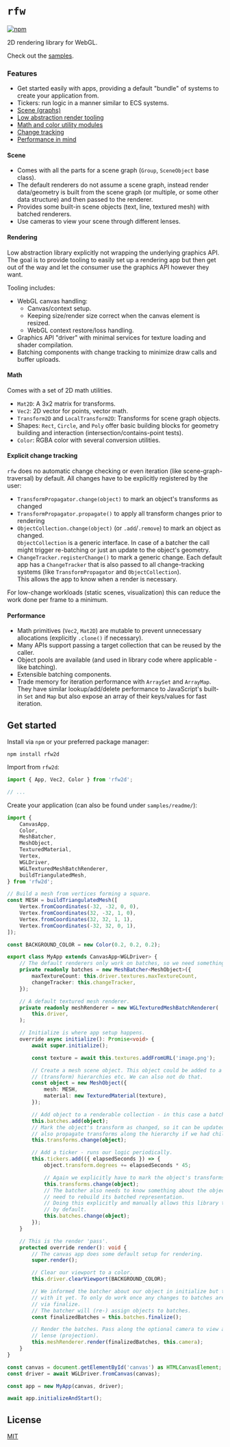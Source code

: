 # `rfw`

[![npm](https://img.shields.io/npm/v/rfw2d)](https://www.npmjs.com/package/rfw2d)

2D rendering library for WebGL.

Check out the [samples](/samples/).

### Features

-   Get started easily with apps, providing a default "bundle" of systems to create your application from.
-   Tickers: run logic in a manner similar to ECS systems.
-   [Scene (graphs)](#scene)
-   [Low abstraction render tooling](#rendering)
-   [Math and color utility modules](#math)
-   [Change tracking](#explicit-change-tracking)
-   [Performance in mind](#performance)

#### Scene

-   Comes with all the parts for a scene graph (`Group`, `SceneObject` base class).
-   The default renderers do not assume a scene graph, instead render data/geometry is built from the scene graph (or multiple, or some other data structure) and then passed to the renderer.
-   Provides some built-in scene objects (text, line, textured mesh) with batched renderers.
-   Use cameras to view your scene through different lenses.

#### Rendering

Low abstraction library explicitly not wrapping the underlying graphics API. The goal is to provide tooling to easily set up a rendering app but then get out of the way and let the consumer use the graphics API however they want.

Tooling includes:

-   WebGL canvas handling:
    -   Canvas/context setup.
    -   Keeping size/render size correct when the canvas element is resized.
    -   WebGL context restore/loss handling.
-   Graphics API "driver" with minimal services for texture loading and shader compilation.
-   Batching components with change tracking to minimize draw calls and buffer uploads.

#### Math

Comes with a set of 2D math utilities.

-   `Mat2D`: A 3x2 matrix for transforms.
-   `Vec2`: 2D vector for points, vector math.
-   `Transform2D` and `LocalTransform2D`: Transforms for scene graph objects.
-   Shapes: `Rect`, `Circle`, and `Poly` offer basic building blocks for geometry building and interaction (intersection/contains-point tests).
-   `Color`: RGBA color with several conversion utilities.

#### Explicit change tracking

`rfw` does no automatic change checking or even iteration (like scene-graph-traversal) by default. All changes have to be explicitly registered by the user:

-   `TransformPropagator.change(object)` to mark an object's transforms as changed
-   `TransformPropagator.propagate()` to apply all transform changes prior to rendering
-   `ObjectCollection.change(object)` (or `.add`/`.remove`) to mark an object as changed.  
    `ObjectCollection` is a generic interface. In case of a batcher the call might trigger re-batching or just an update to the object's geometry.
-   `ChangeTracker.registerChange()` to mark a generic change. Each default app has a `ChangeTracker` that is also passed to all change-tracking systems (like `TransformPropagator` and `ObjectCollection`).  
    This allows the app to know when a render is necessary.

For low-change workloads (static scenes, visualization) this can reduce the work done per frame to a minimum.

#### Performance

-   Math primitives (`Vec2`, `Mat2D`) are mutable to prevent unnecessary allocations (explicitly `.clone()` if necessary).
-   Many APIs support passing a target collection that can be reused by the caller.
-   Object pools are available (and used in library code where applicable - like batching).
-   Extensible batching components.
-   Trade memory for iteration performance with `ArraySet` and `ArrayMap`. They have similar lookup/add/delete performance to JavaScript's built-in `Set` and `Map` but also expose an array of their keys/values for fast iteration.

## Get started

Install via `npm` or your preferred package manager:

```
npm install rfw2d
```

Import from `rfw2d`:

```typescript
import { App, Vec2, Color } from 'rfw2d';

// ...
```

Create your application (can also be found under `samples/readme/`):

```typescript
import {
    CanvasApp,
    Color,
    MeshBatcher,
    MeshObject,
    TexturedMaterial,
    Vertex,
    WGLDriver,
    WGLTexturedMeshBatchRenderer,
    buildTriangulatedMesh,
} from 'rfw2d';

// Build a mesh from vertices forming a square.
const MESH = buildTriangulatedMesh([
    Vertex.fromCoordinates(-32, -32, 0, 0),
    Vertex.fromCoordinates(32, -32, 1, 0),
    Vertex.fromCoordinates(32, 32, 1, 1),
    Vertex.fromCoordinates(-32, 32, 0, 1),
]);

const BACKGROUND_COLOR = new Color(0.2, 0.2, 0.2);

export class MyApp extends CanvasApp<WGLDriver> {
    // The default renderers only work on batches, so we need something that can create these batches.
    private readonly batches = new MeshBatcher<MeshObject>({
        maxTextureCount: this.driver.textures.maxTextureCount,
        changeTracker: this.changeTracker,
    });

    // A default textured mesh renderer.
    private readonly meshRenderer = new WGLTexturedMeshBatchRenderer(
        this.driver,
    );

    // Initialize is where app setup happens.
    override async initialize(): Promise<void> {
        await super.initialize();

        const texture = await this.textures.addFromURL('image.png');

        // Create a mesh scene object. This object could be added to a scene graph to allow for
        // (transform) hierarchies etc. We can also not do that.
        const object = new MeshObject({
            mesh: MESH,
            material: new TexturedMaterial(texture),
        });

        // Add object to a renderable collection - in this case a batch.
        this.batches.add(object);
        // Mark the object's transform as changed, so it can be updated correctly for rendering. Would
        // also propagate transforms along the hierarchy if we had children.
        this.transforms.change(object);

        // Add a ticker - runs our logic periodically.
        this.tickers.add(({ elapsedSeconds }) => {
            object.transform.degrees += elapsedSeconds * 45;

            // Again we explicitly have to mark the object's transforms as changed.
            this.transforms.change(object);
            // The batcher also needs to know something about the object has changed because it might
            // need to rebuild its batched representation.
            // Doing this explicitly and manually allows this library to do the least amount of work
            // by default.
            this.batches.change(object);
        });
    }

    // This is the render 'pass'.
    protected override render(): void {
        // The canvas app does some default setup for rendering.
        super.render();

        // Clear our viewport to a color.
        this.driver.clearViewport(BACKGROUND_COLOR);

        // We informed the batcher about our object in initialize but the batcher didn't do anything
        // with it yet. To only do work once any changes to batches are queued and must be applied
        // via finalize.
        // The batcher will (re-) assign objects to batches.
        const finalizedBatches = this.batches.finalize();

        // Render the batches. Pass along the optional camera to view anything drawn through its
        // lense (projection).
        this.meshRenderer.render(finalizedBatches, this.camera);
    }
}

const canvas = document.getElementById('canvas') as HTMLCanvasElement;
const driver = await WGLDriver.fromCanvas(canvas);

const app = new MyApp(canvas, driver);

await app.initializeAndStart();
```

## License

[MIT](https://opensource.org/licenses/MIT)
